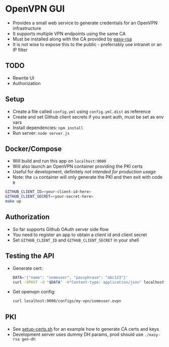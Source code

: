 # OpenVPN GUI

- Provides a small web service to generate credentials for an OpenVPN infrastructure
- It supports multiple VPN endpoints using the same CA
- Must be installed along with the CA provided by [easy-rsa](https://github.com/OpenVPN/easy-rsa)
- It is not wise to expose this to the public - preferrably use intranet or an IP filter

## TODO

- Rewrite UI
- Authorization

## Setup

- Create a file called `config.yml` using `config.yml.dist` as reference
- Create and set Github client secrets if you want auth, must be set as env vars
- Install dependencies: `npm install`
- Run server: `node server.js`

## Docker/Compose

- Will build and run this app on `localhost:9000`
- Will also launch an OpenVPN container providing the PKI certs
- Useful for development, definitely _not intended for production usage_
- Note: the `ca` container will only generate the PKI and then exit with code `0`

```sh
GITHUB_CLIENT_ID=<your-client-id-here>
GITHUB_CLIENT_SECRET=<your-secret-here>
make up
```

## Authorization

- So far supports Github OAuth server side flow
- You need to register an app to obtain a client id and client secret
- Set `GITHUB_CLIENT_ID` and `GITHUB_CLIENT_SECRET` in your shell

## Testing the API

- Generate cert:

  ```sh
  DATA='{"name": "someuser", "passphrase": "abc123"}'
  curl -XPOST -d "$DATA" -H"Content-type: application/json" localhost:9000/certs
  ```

- Get openvpn config:

  ```sh
  curl localhost:9000/configs/my-vpn/someuser.ovpn
  ```

## PKI

- See [setup-certs.sh](openvpn/setup-certs.sh) for an example how to generate CA certs and keys
- Development server uses dummy DH params, prod should use `./easy-rsa gen-dh`
